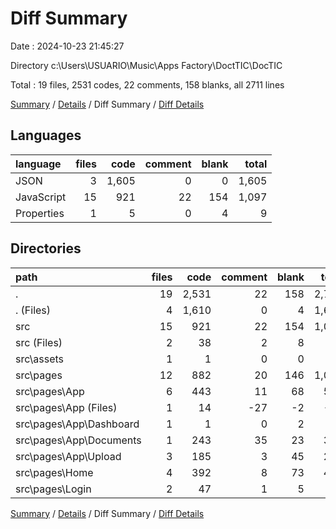 # Diff Summary

Date : 2024-10-23 21:45:27

Directory c:\\Users\\USUARIO\\Music\\Apps Factory\\DoctTIC\\DocTIC

Total : 19 files,  2531 codes, 22 comments, 158 blanks, all 2711 lines

[Summary](results.md) / [Details](details.md) / Diff Summary / [Diff Details](diff-details.md)

## Languages
| language | files | code | comment | blank | total |
| :--- | ---: | ---: | ---: | ---: | ---: |
| JSON | 3 | 1,605 | 0 | 0 | 1,605 |
| JavaScript | 15 | 921 | 22 | 154 | 1,097 |
| Properties | 1 | 5 | 0 | 4 | 9 |

## Directories
| path | files | code | comment | blank | total |
| :--- | ---: | ---: | ---: | ---: | ---: |
| . | 19 | 2,531 | 22 | 158 | 2,711 |
| . (Files) | 4 | 1,610 | 0 | 4 | 1,614 |
| src | 15 | 921 | 22 | 154 | 1,097 |
| src (Files) | 2 | 38 | 2 | 8 | 48 |
| src\\assets | 1 | 1 | 0 | 0 | 1 |
| src\\pages | 12 | 882 | 20 | 146 | 1,048 |
| src\\pages\\App | 6 | 443 | 11 | 68 | 522 |
| src\\pages\\App (Files) | 1 | 14 | -27 | -2 | -15 |
| src\\pages\\App\\Dashboard | 1 | 1 | 0 | 2 | 3 |
| src\\pages\\App\\Documents | 1 | 243 | 35 | 23 | 301 |
| src\\pages\\App\\Upload | 3 | 185 | 3 | 45 | 233 |
| src\\pages\\Home | 4 | 392 | 8 | 73 | 473 |
| src\\pages\\Login | 2 | 47 | 1 | 5 | 53 |

[Summary](results.md) / [Details](details.md) / Diff Summary / [Diff Details](diff-details.md)